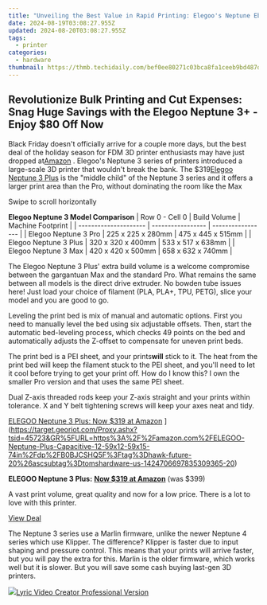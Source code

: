 ```yaml
---
title: "Unveiling the Best Value in Rapid Printing: Elegoo's Neptune Ebeam Reviewed for Quality and Price"
date: 2024-08-19T03:08:27.955Z
updated: 2024-08-20T03:08:27.955Z
tags:
  - printer
categories:
  - hardware
thumbnail: https://thmb.techidaily.com/bef0ee80271c03bca8fa1ceeb9bd487dbcf95a1c3cbd6d89762ee7396e9d66d9.jpg
---
```


## Revolutionize Bulk Printing and Cut Expenses: Snag Huge Savings with the Elegoo Neptune 3+ - Enjoy $80 Off Now

Black Friday doesn't officially arrive for a couple more days, but the best deal of the holiday season for FDM 3D printer enthusiasts may have just dropped at[Amazon](https://www.tomshardware.com/tag/amazon) . Elegoo's Neptune 3 series of printers introduced a large-scale 3D printer that wouldn't break the bank. The $319[Elegoo Neptune 3 Plus](https://www.tomshardware.com/reviews/elegoo-neptune-3-plus) is the "middle child" of the Neptune 3 series and it offers a larger print area than the Pro, without dominating the room like the Max

 Swipe to scroll horizontally

__Elegoo Neptune 3 Model Comparison__
| Row 0 - Cell 0        | Build Volume      | Machine Footprint |
| --------------------- | ----------------- | ----------------- |
| Elegoo Neptune 3 Pro  | 225 x 225 x 280mm | 475 x 445 x 515mm |
| Elegoo Neptune 3 Plus | 320 x 320 x 400mm | 533 x 517 x 638mm |
| Elegoo Neptune 3 Max  | 420 x 420 x 500mm | 658 x 632 x 740mm |

 The Elegoo Neptune 3 Plus' extra build volume is a welcome compromise between the gargantuan Max and the standard Pro. What remains the same between all models is the direct drive extruder. No bowden tube issues here! Just load your choice of filament (PLA, PLA+, TPU, PETG), slice your model and you are good to go.

 Leveling the print bed is mix of manual and automatic options. First you need to manually level the bed using six adjustable offsets. Then, start the automatic bed-leveling process, which checks 49 points on the bed and automatically adjusts the Z-offset to compensate for uneven print beds.

 The print bed is a PEI sheet, and your prints**will** stick to it. The heat from the print bed will keep the filament stuck to the PEI sheet, and you'll need to let it cool before trying to get your print off. How do I know this? I own the smaller Pro version and that uses the same PEI sheet.

 Dual Z-axis threaded rods keep your Z-axis straight and your prints within tolerance. X and Y belt tightening screws will keep your axes neat and tidy.

[ELEGOO Neptune 3 Plus: Now $319 at Amazon](https://cdn.mos.cms.futurecdn.net/tbWfCWMPxPiiKTcfsE2NC8-200-100.jpg "ELEGOO Neptune 3 Plus: Now $319 at Amazon") ](https://target.georiot.com/Proxy.ashx?tsid=45723&GR%5FURL=https%3A%2F%2Famazon.com%2FELEGOO-Neptune-Plus-Capacitive-12-59x12-59x15-74in%2Fdp%2FB0BJCSHQ5F%3Ftag%3Dhawk-future-20%26ascsubtag%3Dtomshardware-us-1424706697835309365-20)

__ELEGOO Neptune 3 Plus:__ [**Now $319 at Amazon**](https://target.georiot.com/Proxy.ashx?tsid=45723&GR%5FURL=https%3A%2F%2Famazon.com%2FELEGOO-Neptune-Plus-Capacitive-12-59x12-59x15-74in%2Fdp%2FB0BJCSHQ5F%3Ftag%3Dhawk-future-20%26ascsubtag%3Dtomshardware-us-7570004392543720771-20) (was $399)

 A vast print volume, great quality and now for a low price. There is a lot to love with this printer.

[View Deal](https://target.georiot.com/Proxy.ashx?tsid=45723&GR%5FURL=https%3A%2F%2Famazon.com%2FELEGOO-Neptune-Plus-Capacitive-12-59x12-59x15-74in%2Fdp%2FB0BJCSHQ5F%3Ftag%3Dhawk-future-20%26ascsubtag%3Dtomshardware-us-1424706697835309365-20)

 The Neptune 3 series use a Marlin firmware, unlike the newer Neptune 4 series which use Klipper. The difference? Klipper is faster due to input shaping and pressure control. This means that your prints will arrive faster, but you will pay the extra for this. Marlin is the older firmware, which works well but it is slower. But you will save some cash buying last-gen 3D printers.


<ins class="adsbygoogle"
     style="display:block"
     data-ad-format="autorelaxed"
     data-ad-client="ca-pub-7571918770474297"
     data-ad-slot="1223367746"></ins>



<ins class="adsbygoogle"
     style="display:block"
     data-ad-client="ca-pub-7571918770474297"
     data-ad-slot="8358498916"
     data-ad-format="auto"
     data-full-width-responsive="true"></ins>

<!-- affiliate ads begin -->
<a href="https://secure.2checkout.com/order/checkout.php?PRODS=11224199&QTY=1&AFFILIATE=108875&CART=1"><img src="https://secure.avangate.com/images/merchant/e09fdffe648a30658a9657bbed7b2388/products/copy_boxshot_lyricvideo.png" border="0">Lyric Video Creator Professional Version</a>
<!-- affiliate ads end -->

